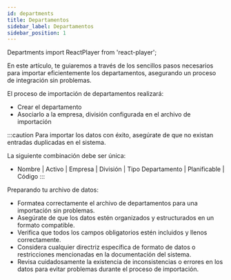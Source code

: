 ```yaml
---
id: departments
title: Departamentos
sidebar_label: Departamentos
sidebar_position: 1
---
```


Departments
import ReactPlayer from 'react-player';

En este artículo, te guiaremos a través de los sencillos pasos necesarios para importar eficientemente los departamentos, asegurando un proceso de integración sin problemas.

El proceso de importación de departamentos realizará:

- Crear el departamento
- Asociarlo a la empresa, división configurada en el archivo de importación
  
<ReactPlayer controls muted url='/video/Import_Department.mov' />

:::caution
Para importar los datos con éxito, asegúrate de que no existan entradas duplicadas en el sistema.

La siguiente combinación debe ser única:

- Nombre | Activo | Empresa | División | Tipo Departamento | Planificable | Código
  :::

Preparando tu archivo de datos:

- Formatea correctamente el archivo de departamentos para una importación sin problemas.
- Asegúrate de que los datos estén organizados y estructurados en un formato compatible.
- Verifica que todos los campos obligatorios estén incluidos y llenos correctamente.
- Considera cualquier directriz específica de formato de datos o restricciones mencionadas en la documentación del sistema.
- Revisa cuidadosamente la existencia de inconsistencias o errores en los datos para evitar problemas durante el proceso de importación.

